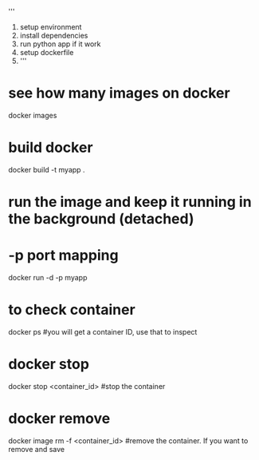 '''

1. setup environment
2. install dependencies
3. run python app if it work
4. setup dockerfile
5. '''

# see how many images on docker

docker images

# build docker

docker build -t myapp .

# run the image and keep it running in the background (detached)

# -p port mapping

docker run -d -p myapp

# to check container

docker ps #you will get a container ID, use that to inspect

# docker stop

docker stop <container_id> #stop the container

# docker remove

docker image rm -f <container_id> #remove the container. If you want to remove and save
